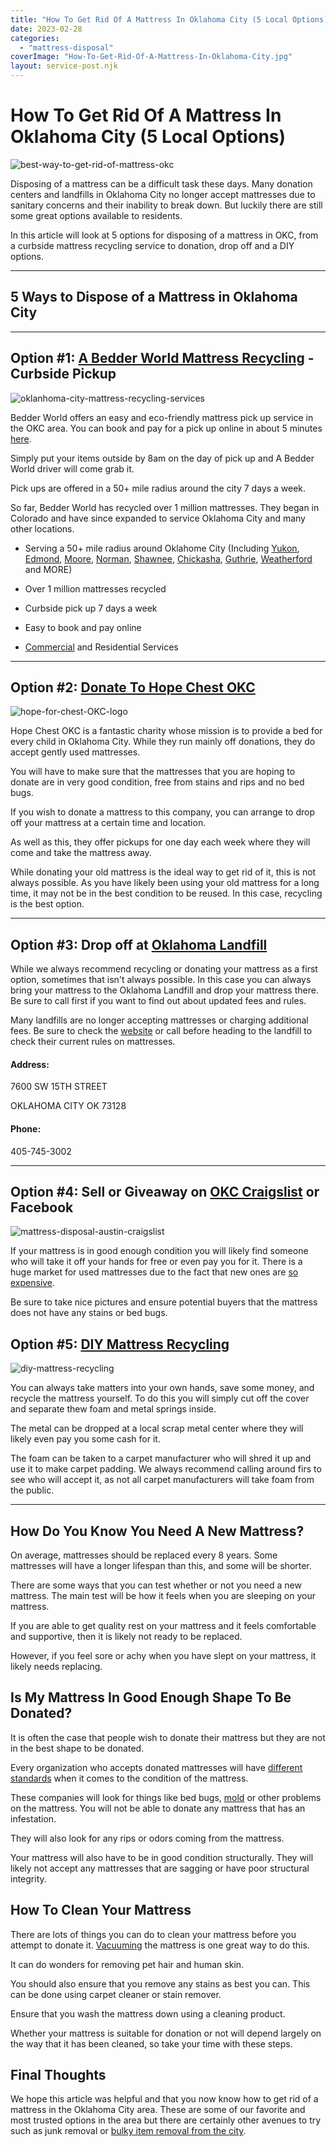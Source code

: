 ```yaml
---
title: "How To Get Rid Of A Mattress In Oklahoma City (5 Local Options)"
date: 2023-02-28
categories: 
  - "mattress-disposal"
coverImage: "How-To-Get-Rid-Of-A-Mattress-In-Oklahoma-City.jpg"
layout: service-post.njk
---
```


# How To Get Rid Of A Mattress In Oklahoma City (5 Local Options)

![best-way-to-get-rid-of-mattress-okc](/images/blog/Most-Attractive-Youtube-Thumbnail-2023-02-28T091137.952-1024x576.png)

Disposing of a mattress can be a difficult task these days. Many donation centers and landfills in Oklahoma City no longer accept mattresses due to sanitary concerns and their inability to break down. But luckily there are still some great options available to residents.

In this article will look at 5 options for disposing of a mattress in OKC, from a curbside mattress recycling service to donation, drop off and a DIY options.

* * *

## 5 Ways to Dispose of a Mattress in Oklahoma City

* * *

## Option #1: [A Bedder World Mattress Recycling](https://www.abedderworld.com/Oklahoma-City-OK) - Curbside Pickup

![oklanhoma-city-mattress-recycling-services](/images/blog/Screen-Shot-2023-02-28-at-8.26.44-AM-1024x586.png)

Bedder World offers an easy and eco-friendly mattress pick up service in the OKC area. You can book and pay for a pick up online in about 5 minutes [here](https://www.abedderworld.com/Oklahoma-City-OK).

Simply put your items outside by 8am on the day of pick up and A Bedder World driver will come grab it.

Pick ups are offered in a 50+ mile radius around the city 7 days a week.

So far, Bedder World has recycled over 1 million mattresses. They began in Colorado and have since expanded to service Oklahoma City and many other locations.

- Serving a 50+ mile radius around Oklahome City (Including [Yukon](https://www.abedderworld.com/Yukon-OK), [Edmond](https://www.abedderworld.com/Edmond-OK), [Moore](https://www.abedderworld.com/Moore-OK), [Norman](https://www.abedderworld.com/Norman-OK), [Shawnee](https://www.abedderworld.com/Shawnee-OK), [Chickasha](https://www.abedderworld.com/Chickasha-OK), [Guthrie](https://www.abedderworld.com/Guthrie-OK), [Weatherford](https://www.abedderworld.com/Weatherford-OK) and MORE)

- Over 1 million mattresses recycled

- Curbside pick up 7 days a week

- Easy to book and pay online

- [Commercial](https://www.abedderworld.com/commercial/) and Residential Services

* * *

## Option #2: [Donate To Hope Chest OKC](https://www.hopechestokc.org/donate/#:~:text=Donate%20Thanks%20for%20contributing%20to%20Hope%20Chest%20OKC%E2%80%99s,here%20are%20some%20amounts%20to%20keep%20in%20mind%3A)

![hope-for-chest-OKC-logo](/images/blog/Screen-Shot-2023-02-28-at-8.38.44-AM.png)

Hope Chest OKC is a fantastic charity whose mission is to provide a bed for every child in Oklahoma City. While they run mainly off donations, they do accept gently used mattresses. 

You will have to make sure that the mattresses that you are hoping to donate are in very good condition, free from stains and rips and no bed bugs.

If you wish to donate a mattress to this company, you can arrange to drop off your mattress at a certain time and location.

As well as this, they offer pickups for one day each week where they will come and take the mattress away. 

While donating your old mattress is the ideal way to get rid of it, this is not always possible. As you have likely been using your old mattress for a long time, it may not be in the best condition to be reused. In this case, recycling is the best option.

* * *

## Option #3: Drop off at [Oklahoma Landfill](https://www.wasteconnections.com/oklahoma-landfill/)

While we always recommend recycling or donating your mattress as a first option, sometimes that isn't always possible. In this case you can always bring your mattress to the Oklahoma Landfill and drop your mattress there. Be sure to call first if you want to find out about updated fees and rules.

Many landfills are no longer accepting mattresses or charging additional fees. Be sure to check the [website](https://www.wasteconnections.com/oklahoma-landfill/) or call before heading to the landfill to check their current rules on mattresses.

#### Address:

7600 SW 15TH STREET

OKLAHOMA CITY OK 73128

#### Phone:

405-745-3002

* * *

## Option #4: Sell or Giveaway on [OKC Craigslist](https://oklahomacity.craigslist.org/) or Facebook

![mattress-disposal-austin-craigslist](/images/blog/Screen-Shot-2019-12-11-at-8.06.07-AM-edited.png)

If your mattress is in good enough condition you will likely find someone who will take it off your hands for free or even pay you for it. There is a huge market for used mattresses due to the fact that new ones are [so expensive](https://www.abedderworld.com/most-expensive-mattresses.html/).

Be sure to take nice pictures and ensure potential buyers that the mattress does not have any stains or bed bugs.

## Option #5: [DIY Mattress Recycling](https://www.abedderworld.com/how-to-recycle-a-mattress/)

![diy-mattress-recycling](/images/blog/Screen-Shot-2020-06-18-at-1.38.30-PM.png)

You can always take matters into your own hands, save some money, and recycle the mattress yourself. To do this you will simply cut off the cover and separate thew foam and metal springs inside.

The metal can be dropped at a local scrap metal center where they will likely even pay you some cash for it.

The foam can be taken to a carpet manufacturer who will shred it up and use it to make carpet padding. We always recommend calling around firs to see who will accept it, as not all carpet manufacturers will take foam from the public.

* * *

## How Do You Know You Need A New Mattress?

On average, mattresses should be replaced every 8 years. Some mattresses will have a longer lifespan than this, and some will be shorter.

There are some ways that you can test whether or not you need a new mattress. The main test will be how it feels when you are sleeping on your mattress.

If you are able to get quality rest on your mattress and it feels comfortable and supportive, then it is likely not ready to be replaced. 

However, if you feel sore or achy when you have slept on your mattress, it likely needs replacing.

## Is My Mattress In Good Enough Shape To Be Donated?

It is often the case that people wish to donate their mattress but they are not in the best shape to be donated. 

Every organization who accepts donated mattresses will have [different standards](https://www.abedderworld.com/does-goodwill-take-mattresses-4-alternative-options.html/) when it comes to the condition of the mattress.

These companies will look for things like bed bugs, [mold](https://www.abedderworld.com/mold-on-a-mattress.html/) or other problems on the mattress. You will not be able to donate any mattress that has an infestation.

They will also look for any rips or odors coming from the mattress.

Your mattress will also have to be in good condition structurally. They will likely not accept any mattresses that are sagging or have poor structural integrity.

## How To Clean Your Mattress 

There are lots of things you can do to clean your mattress before you attempt to donate it. [Vacuuming](https://www.abedderworld.com/mattress-vacuums.html/) the mattress is one great way to do this.

It can do wonders for removing pet hair and human skin. 

You should also ensure that you remove any stains as best you can. This can be done using carpet cleaner or stain remover.

Ensure that you wash the mattress down using a cleaning product. 

Whether your mattress is suitable for donation or not will depend largely on the way that it has been cleaned, so take your time with these steps.

## Final Thoughts 

We hope this article was helpful and that you now know how to get rid of a mattress in the Oklahoma City area. These are some of our favorite and most trusted options in the area but there are certainly other avenues to try such as junk removal or [bulky item removal from the city](https://www.okc.gov/departments/utilities/trash-bulk-waste).
